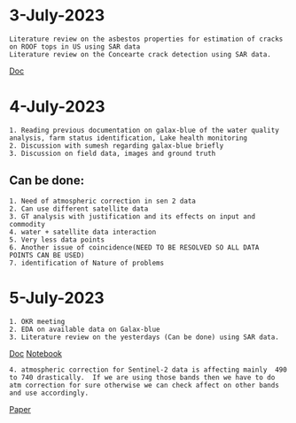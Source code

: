 # 3-July-2023
	Literature review on the asbestos properties for estimation of cracks on ROOF tops in US using SAR data
	Literature review on the Concearte crack detection using SAR data.
[Doc](Documents/PaperReviewForSAR_Rohit.docx)


# 4-July-2023
	1. Reading previous documentation on galax-blue of the water quality analysis, farm status identification, Lake health monitoring
	2. Discussion with sumesh regarding galax-blue briefly 
	3. Discussion on field data, images and ground truth
	
##  Can be done:
	1. Need of atmospheric correction in sen 2 data
	2. Can use different satellite data 
	3. GT analysis with justification and its effects on input and commodity 
	4. water + satellite data interaction
	5. Very less data points
	6. Another issue of coincidence(NEED TO BE RESOLVED SO ALL DATA  POINTS CAN BE USED)
	7. identification of Nature of problems
 
# 5-July-2023
  	1. OKR meeting
  	2. EDA on available data on Galax-blue 
	3. Literature review on the yesterdays (Can be done) using SAR data.
[Doc](Documents/EDAonGaBlue.docx)  [Notebook](Documents/trialANDerror.ipynb)

<!-- ## Nature of problem: -->
<!-- Less data + complex data +  -->
	4. atmospheric correction for Sentinel-2 data is affecting mainly  490 to 740 drastically.  If we are using those bands then we have to do atm correction for sure otherwise we can check affect on other bands and use accordingly.
[Paper](Documents/Sen2indepthATMCorrection.pdf)